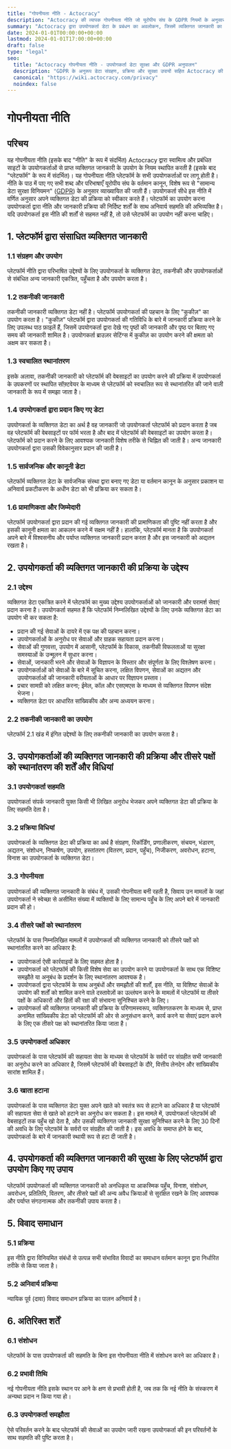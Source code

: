 ```yaml
---
title: "गोपनीयता नीति - Actocracy"
description: "Actocracy की व्यापक गोपनीयता नीति जो यूरोपीय संघ के GDPR नियमों के अनुसार व्यक्तिगत डेटा के संचालन का विवरण देती है।"
summary: "Actocracy द्वारा उपयोगकर्ता डेटा के प्रबंधन का अवलोकन, जिसमें व्यक्तिगत जानकारी का संग्रहण, प्रक्रिया और संरक्षण शामिल है।"
date: 2024-01-01T00:00:00+00:00
lastmod: 2024-01-01T17:00:00+00:00
draft: false
type: "legal"
seo:
  title: "Actocracy गोपनीयता नीति - उपयोगकर्ता डेटा सुरक्षा और GDPR अनुपालन"
  description: "GDPR के अनुरूप डेटा संग्रहण, प्रक्रिया और सुरक्षा उपायों सहित Actocracy की उपयोगकर्ता गोपनीयता के प्रति प्रतिबद्धता का पता लगाएं।"
  canonical: "https://wiki.actocracy.com/privacy"
  noindex: false
---
```


# गोपनीयता नीति

## परिचय

यह गोपनीयता नीति (इसके बाद "नीति" के रूप में संदर्भित) Actocracy द्वारा स्वामित्व और प्रबंधित साइटों के उपयोगकर्ताओं से प्राप्त व्यक्तिगत जानकारी के उपयोग के नियम स्थापित करती है (इसके बाद "प्लेटफॉर्म" के रूप में संदर्भित)। यह गोपनीयता नीति प्लेटफॉर्म के सभी उपयोगकर्ताओं पर लागू होती है। नीति के पाठ में पाए गए सभी शब्द और परिभाषाएँ यूरोपीय संघ के वर्तमान कानून, विशेष रूप से "सामान्य डेटा सुरक्षा विनियमन" ([GDPR](https://eur-lex.europa.eu/legal-content/EN/TXT/?uri=celex%3A32016R0679)) के अनुसार व्याख्यायित की जाती हैं। उपयोगकर्ता सीधे इस नीति में वर्णित अनुसार अपने व्यक्तिगत डेटा की प्रक्रिया को स्वीकार करते हैं। प्लेटफॉर्म का उपयोग करना उपयोगकर्ता द्वारा नीति और जानकारी प्रक्रिया की निर्दिष्ट शर्तों के साथ अनिवार्य सहमति की अभिव्यक्ति है। यदि उपयोगकर्ता इस नीति की शर्तों से सहमत नहीं है, तो उसे प्लेटफॉर्म का उपयोग नहीं करना चाहिए।

## 1. प्लेटफॉर्म द्वारा संसाधित व्यक्तिगत जानकारी

### 1.1 संग्रहण और उपयोग
प्लेटफॉर्म नीति द्वारा परिभाषित उद्देश्यों के लिए उपयोगकर्ता के व्यक्तिगत डेटा, तकनीकी और उपयोगकर्ताओं से संबंधित अन्य जानकारी एकत्रित, पहुँचता है और उपयोग करता है।

### 1.2 तकनीकी जानकारी
तकनीकी जानकारी व्यक्तिगत डेटा नहीं है। प्लेटफॉर्म उपयोगकर्ता की पहचान के लिए "कुकीज़" का उपयोग करता है। "कुकीज़" प्लेटफॉर्म द्वारा उपयोगकर्ता की गतिविधि के बारे में जानकारी प्रक्रिया करने के लिए उपलब्ध पाठ फ़ाइलें हैं, जिसमें उपयोगकर्ता द्वारा देखे गए पृष्ठों की जानकारी और पृष्ठ पर बिताए गए समय की जानकारी शामिल है। उपयोगकर्ता ब्राउज़र सेटिंग्स में कुकीज़ का उपयोग करने की क्षमता को अक्षम कर सकता है।

### 1.3 स्वचालित स्थानांतरण
इसके अलावा, तकनीकी जानकारी को प्लेटफॉर्म की वेबसाइटों का उपयोग करने की प्रक्रिया में उपयोगकर्ता के उपकरणों पर स्थापित सॉफ़्टवेयर के माध्यम से प्लेटफॉर्म को स्वचालित रूप से स्थानांतरित की जाने वाली जानकारी के रूप में समझा जाता है।

### 1.4 उपयोगकर्ता द्वारा प्रदान किए गए डेटा
उपयोगकर्ता के व्यक्तिगत डेटा का अर्थ है वह जानकारी जो उपयोगकर्ता प्लेटफॉर्म को प्रदान करता है जब वह प्लेटफॉर्म की वेबसाइटों पर फॉर्म भरता है और बाद में प्लेटफॉर्म की वेबसाइटों का उपयोग करता है। प्लेटफॉर्म को प्रदान करने के लिए आवश्यक जानकारी विशेष तरीके से चिह्नित की जाती है। अन्य जानकारी उपयोगकर्ता द्वारा उसकी विवेकानुसार प्रदान की जाती है।

### 1.5 सार्वजनिक और कानूनी डेटा
प्लेटफॉर्म व्यक्तिगत डेटा के सार्वजनिक संस्था द्वारा बनाए गए डेटा या वर्तमान कानून के अनुसार प्रकाशन या अनिवार्य प्रकटीकरण के अधीन डेटा को भी प्रक्रिया कर सकता है।

### 1.6 प्रामाणिकता और जिम्मेदारी
प्लेटफॉर्म उपयोगकर्ता द्वारा प्रदान की गई व्यक्तिगत जानकारी की प्रामाणिकता की पुष्टि नहीं करता है और इसकी कानूनी क्षमता का आकलन करने में सक्षम नहीं है। हालांकि, प्लेटफॉर्म मानता है कि उपयोगकर्ता अपने बारे में विश्वसनीय और पर्याप्त व्यक्तिगत जानकारी प्रदान करता है और इस जानकारी को अद्यतन रखता है।

## 2. उपयोगकर्ता की व्यक्तिगत जानकारी की प्रक्रिया के उद्देश्य

### 2.1 उद्देश्य
व्यक्तिगत डेटा एकत्रित करने में प्लेटफॉर्म का मुख्य उद्देश्य उपयोगकर्ताओं को जानकारी और परामर्श सेवाएं प्रदान करना है। उपयोगकर्ता सहमत हैं कि प्लेटफॉर्म निम्नलिखित उद्देश्यों के लिए उनके व्यक्तिगत डेटा का उपयोग भी कर सकता है:

- प्रदान की गई सेवाओं के दायरे में एक पक्ष की पहचान करना।
- उपयोगकर्ताओं के अनुरोध पर सेवाओं और ग्राहक सहायता प्रदान करना।
- सेवाओं की गुणवत्ता, उपयोग में आसानी, प्लेटफॉर्म के विकास, तकनीकी विफलताओं या सुरक्षा समस्याओं के उन्मूलन में सुधार करना।
- सेवाओं, जानकारी भरने और सेवाओं के विज्ञापन के विस्तार और संपूर्णता के लिए विश्लेषण करना।
- उपयोगकर्ताओं को सेवाओं के बारे में सूचित करना, लक्षित विपणन, सेवाओं का अद्यतन और उपयोगकर्ताओं की जानकारी वरीयताओं के आधार पर विज्ञापन प्रस्ताव।
- प्रचार सामग्री को लक्षित करना; ईमेल, कॉल और एसएमएस के माध्यम से व्यक्तिगत विपणन संदेश भेजना।
- व्यक्तिगत डेटा पर आधारित सांख्यिकीय और अन्य अध्ययन करना।

### 2.2 तकनीकी जानकारी का उपयोग
प्लेटफॉर्म 2.1 खंड में इंगित उद्देश्यों के लिए तकनीकी जानकारी का उपयोग करता है।

## 3. उपयोगकर्ताओं की व्यक्तिगत जानकारी की प्रक्रिया और तीसरे पक्षों को स्थानांतरण की शर्तें और विधियां

### 3.1 उपयोगकर्ता सहमति
उपयोगकर्ता संपर्क जानकारी युक्त किसी भी लिखित अनुरोध भेजकर अपने व्यक्तिगत डेटा की प्रक्रिया के लिए सहमति देता है।

### 3.2 प्रक्रिया विधियां
उपयोगकर्ता के व्यक्तिगत डेटा की प्रक्रिया का अर्थ है संग्रहण, रिकॉर्डिंग, प्रणालीकरण, संचयन, भंडारण, अद्यतन, संशोधन, निष्कर्षण, उपयोग, हस्तांतरण (वितरण, प्रदान, पहुँच), निजीकरण, अवरोधन, हटाना, विनाश का उपयोगकर्ता के व्यक्तिगत डेटा।

### 3.3 गोपनीयता
उपयोगकर्ता की व्यक्तिगत जानकारी के संबंध में, उसकी गोपनीयता बनी रहती है, सिवाय उन मामलों के जहां उपयोगकर्ता ने स्वेच्छा से असीमित संख्या में व्यक्तियों के लिए सामान्य पहुँच के लिए अपने बारे में जानकारी प्रदान की हो।

### 3.4 तीसरे पक्षों को स्थानांतरण
प्लेटफॉर्म के पास निम्नलिखित मामलों में उपयोगकर्ता की व्यक्तिगत जानकारी को तीसरे पक्षों को स्थानांतरित करने का अधिकार है:

- उपयोगकर्ता ऐसी कार्रवाइयों के लिए सहमत होता है।
- उपयोगकर्ता को प्लेटफॉर्म की किसी विशेष सेवा का उपयोग करने या उपयोगकर्ता के साथ एक विशिष्ट समझौते या अनुबंध के प्रदर्शन के लिए स्थानांतरण आवश्यक है।
- उपयोगकर्ता द्वारा प्लेटफॉर्म के साथ अनुबंधों और समझौतों की शर्तों, इस नीति, या विशिष्ट सेवाओं के उपयोग की शर्तों को शामिल करने वाले दस्तावेज़ों का उल्लंघन करने के मामलों में प्लेटफॉर्म या तीसरे पक्षों के अधिकारों और हितों की रक्षा की संभावना सुनिश्चित करने के लिए।
- उपयोगकर्ता की व्यक्तिगत जानकारी की प्रक्रिया के परिणामस्वरूप, व्यक्तिगतकरण के माध्यम से, प्राप्त अनामित सांख्यिकीय डेटा को प्लेटफॉर्म की ओर से अनुसंधान करने, कार्य करने या सेवाएं प्रदान करने के लिए एक तीसरे पक्ष को स्थानांतरित किया जाता है।

### 3.5 उपयोगकर्ता अधिकार
उपयोगकर्ता के पास प्लेटफॉर्म की सहायता सेवा के माध्यम से प्लेटफॉर्म के सर्वरों पर संग्रहीत सभी जानकारी का अनुरोध करने का अधिकार है, जिसमें प्लेटफॉर्म की वेबसाइटों के दौरे, वित्तीय लेनदेन और सांख्यिकीय सारांश शामिल हैं।

### 3.6 खाता हटाना
उपयोगकर्ता के पास व्यक्तिगत डेटा युक्त अपने खाते को स्वतंत्र रूप से हटाने का अधिकार है या प्लेटफॉर्म की सहायता सेवा से खाते को हटाने का अनुरोध कर सकता है। इस मामले में, उपयोगकर्ता प्लेटफॉर्म की वेबसाइटों तक पहुँच खो देता है, और उसकी व्यक्तिगत जानकारी सुरक्षा सुनिश्चित करने के लिए 30 दिनों की अवधि के लिए प्लेटफॉर्म के सर्वरों पर संग्रहीत की जाती है। इस अवधि के समाप्त होने के बाद, उपयोगकर्ता के बारे में जानकारी स्थायी रूप से हटा दी जाती है।

## 4. उपयोगकर्ता की व्यक्तिगत जानकारी की सुरक्षा के लिए प्लेटफॉर्म द्वारा उपयोग किए गए उपाय

प्लेटफॉर्म उपयोगकर्ता की व्यक्तिगत जानकारी को अनधिकृत या आकस्मिक पहुँच, विनाश, संशोधन, अवरोधन, प्रतिलिपि, वितरण, और तीसरे पक्षों की अन्य अवैध क्रियाओं से सुरक्षित रखने के लिए आवश्यक और पर्याप्त संगठनात्मक और तकनीकी उपाय करता है।

## 5. विवाद समाधान

### 5.1 प्रक्रिया
इस नीति द्वारा विनियमित संबंधों से उत्पन्न सभी संभावित विवादों का समाधान वर्तमान कानून द्वारा निर्धारित तरीके से किया जाता है।

### 5.2 अनिवार्य प्रक्रिया
न्यायिक पूर्व (दावा) विवाद समाधान प्रक्रिया का पालन अनिवार्य है।

## 6. अतिरिक्त शर्तें

### 6.1 संशोधन
प्लेटफॉर्म के पास उपयोगकर्ता की सहमति के बिना इस गोपनीयता नीति में संशोधन करने का अधिकार है।

### 6.2 प्रभावी तिथि
नई गोपनीयता नीति इसके स्थान पर आने के क्षण से प्रभावी होती है, जब तक कि नई नीति के संस्करण में अन्यथा प्रदान न किया गया हो।

### 6.3 उपयोगकर्ता समझौता
ऐसे परिवर्तन करने के बाद प्लेटफॉर्म की सेवाओं का उपयोग जारी रखना उपयोगकर्ता की इन परिवर्तनों के साथ सहमति की पुष्टि करता है।
